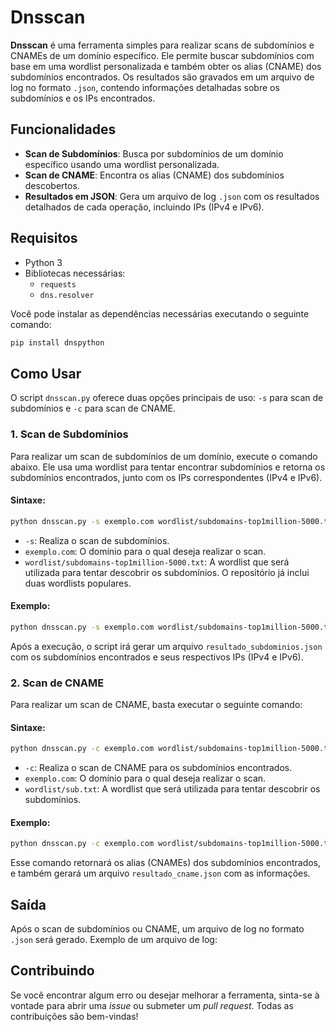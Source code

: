 
# Dnsscan

**Dnsscan** é uma ferramenta simples para realizar scans de subdomínios e CNAMEs de um domínio específico. Ele permite buscar subdomínios com base em uma wordlist personalizada e também obter os alias (CNAME) dos subdomínios encontrados. Os resultados são gravados em um arquivo de log no formato `.json`, contendo informações detalhadas sobre os subdomínios e os IPs encontrados.

## Funcionalidades

- **Scan de Subdomínios**: Busca por subdomínios de um domínio específico usando uma wordlist personalizada.
- **Scan de CNAME**: Encontra os alias (CNAME) dos subdomínios descobertos.
- **Resultados em JSON**: Gera um arquivo de log `.json` com os resultados detalhados de cada operação, incluindo IPs (IPv4 e IPv6).

## Requisitos

- Python 3
- Bibliotecas necessárias:
  - `requests`
  - `dns.resolver`

Você pode instalar as dependências necessárias executando o seguinte comando:

```bash
pip install dnspython
```

## Como Usar

O script `dnsscan.py` oferece duas opções principais de uso: `-s` para scan de subdomínios e `-c` para scan de CNAME. 

### 1. Scan de Subdomínios

Para realizar um scan de subdomínios de um domínio, execute o comando abaixo. Ele usa uma wordlist para tentar encontrar subdomínios e retorna os subdomínios encontrados, junto com os IPs correspondentes (IPv4 e IPv6). 

#### Sintaxe:

```bash
python dnsscan.py -s exemplo.com wordlist/subdomains-top1million-5000.txt
```

- `-s`: Realiza o scan de subdomínios.
- `exemplo.com`: O domínio para o qual deseja realizar o scan.
- `wordlist/subdomains-top1million-5000.txt`: A wordlist que será utilizada para tentar descobrir os subdomínios. O repositório já inclui duas wordlists populares.

#### Exemplo:

```bash
python dnsscan.py -s exemplo.com wordlist/subdomains-top1million-5000.txt
```

Após a execução, o script irá gerar um arquivo `resultado_subdominios.json` com os subdomínios encontrados e seus respectivos IPs (IPv4 e IPv6).

### 2. Scan de CNAME

Para realizar um scan de CNAME, basta executar o seguinte comando:

#### Sintaxe:

```bash
python dnsscan.py -c exemplo.com wordlist/subdomains-top1million-5000.txt
```

- `-c`: Realiza o scan de CNAME para os subdomínios encontrados.
- `exemplo.com`: O domínio para o qual deseja realizar o scan.
- `wordlist/sub.txt`: A wordlist que será utilizada para tentar descobrir os subdomínios.

#### Exemplo:

```bash
python dnsscan.py -c exemplo.com wordlist/subdomains-top1million-5000.txt
```

Esse comando retornará os alias (CNAMEs) dos subdomínios encontrados, e também gerará um arquivo `resultado_cname.json` com as informações.

## Saída

Após o scan de subdomínios ou CNAME, um arquivo de log no formato `.json` será gerado. Exemplo de um arquivo de log:


## Contribuindo

Se você encontrar algum erro ou desejar melhorar a ferramenta, sinta-se à vontade para abrir uma *issue* ou submeter um *pull request*. Todas as contribuições são bem-vindas!
